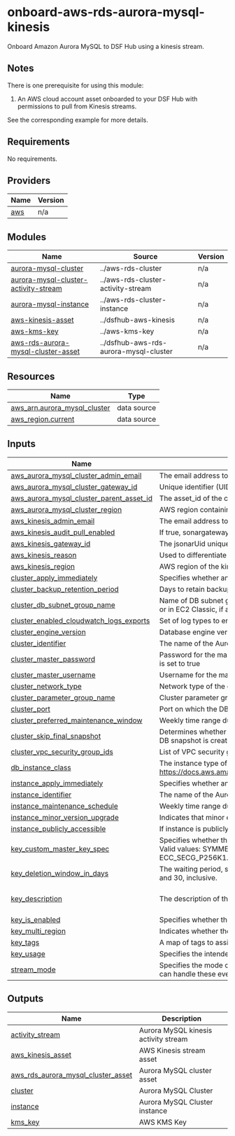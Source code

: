 # onboard-aws-rds-aurora-mysql-kinesis
Onboard Amazon Aurora MySQL to DSF Hub using a kinesis stream.

## Notes
There is one prerequisite for using this module:
1. An AWS cloud account asset onboarded to your DSF Hub with permissions to pull from Kinesis streams.

See the corresponding example for more details.

<!-- BEGIN_TF_DOCS -->
## Requirements

No requirements.

## Providers

| Name | Version |
|------|---------|
| <a name="provider_aws"></a> [aws](#provider\_aws) | n/a |

## Modules

| Name | Source | Version |
|------|--------|---------|
| <a name="module_aurora-mysql-cluster"></a> [aurora-mysql-cluster](#module\_aurora-mysql-cluster) | ../aws-rds-cluster | n/a |
| <a name="module_aurora-mysql-cluster-activity-stream"></a> [aurora-mysql-cluster-activity-stream](#module\_aurora-mysql-cluster-activity-stream) | ../aws-rds-cluster-activity-stream | n/a |
| <a name="module_aurora-mysql-instance"></a> [aurora-mysql-instance](#module\_aurora-mysql-instance) | ../aws-rds-cluster-instance | n/a |
| <a name="module_aws-kinesis-asset"></a> [aws-kinesis-asset](#module\_aws-kinesis-asset) | ../dsfhub-aws-kinesis | n/a |
| <a name="module_aws-kms-key"></a> [aws-kms-key](#module\_aws-kms-key) | ../aws-kms-key | n/a |
| <a name="module_aws-rds-aurora-mysql-cluster-asset"></a> [aws-rds-aurora-mysql-cluster-asset](#module\_aws-rds-aurora-mysql-cluster-asset) | ../dsfhub-aws-rds-aurora-mysql-cluster | n/a |

## Resources

| Name | Type |
|------|------|
| [aws_arn.aurora_mysql_cluster](https://registry.terraform.io/providers/hashicorp/aws/latest/docs/data-sources/arn) | data source |
| [aws_region.current](https://registry.terraform.io/providers/hashicorp/aws/latest/docs/data-sources/region) | data source |

## Inputs

| Name | Description | Type | Default | Required |
|------|-------------|------|---------|:--------:|
| <a name="input_aws_aurora_mysql_cluster_admin_email"></a> [aws\_aurora\_mysql\_cluster\_admin\_email](#input\_aws\_aurora\_mysql\_cluster\_admin\_email) | The email address to notify about this asset | `string` | n/a | yes |
| <a name="input_aws_aurora_mysql_cluster_gateway_id"></a> [aws\_aurora\_mysql\_cluster\_gateway\_id](#input\_aws\_aurora\_mysql\_cluster\_gateway\_id) | Unique identifier (UID) attached to the jSonar machine controlling the asset | `string` | n/a | yes |
| <a name="input_aws_aurora_mysql_cluster_parent_asset_id"></a> [aws\_aurora\_mysql\_cluster\_parent\_asset\_id](#input\_aws\_aurora\_mysql\_cluster\_parent\_asset\_id) | The asset\_id of the cloud account with auth-mech such as key-pair, iam-role etc. | `string` | n/a | yes |
| <a name="input_aws_aurora_mysql_cluster_region"></a> [aws\_aurora\_mysql\_cluster\_region](#input\_aws\_aurora\_mysql\_cluster\_region) | AWS region containing the cluster. | `string` | `null` | no |
| <a name="input_aws_kinesis_admin_email"></a> [aws\_kinesis\_admin\_email](#input\_aws\_kinesis\_admin\_email) | The email address to notify about the asset. | `string` | n/a | yes |
| <a name="input_aws_kinesis_audit_pull_enabled"></a> [aws\_kinesis\_audit\_pull\_enabled](#input\_aws\_kinesis\_audit\_pull\_enabled) | If true, sonargateway will collect the audit logs for this system if it can. | `bool` | `false` | no |
| <a name="input_aws_kinesis_gateway_id"></a> [aws\_kinesis\_gateway\_id](#input\_aws\_kinesis\_gateway\_id) | The jsonarUid unique identifier of the agentless gateway. Example: '7a4af7cf-4292-89d9-46ec-183756ksdjd'. | `string` | n/a | yes |
| <a name="input_aws_kinesis_reason"></a> [aws\_kinesis\_reason](#input\_aws\_kinesis\_reason) | Used to differentiate connections that belong to the same asset | `string` | `"default"` | no |
| <a name="input_aws_kinesis_region"></a> [aws\_kinesis\_region](#input\_aws\_kinesis\_region) | AWS region of the kinesis stream | `string` | `null` | no |
| <a name="input_cluster_apply_immediately"></a> [cluster\_apply\_immediately](#input\_cluster\_apply\_immediately) | Specifies whether any cluster modifications are applied immediately, or during the next maintenance window. Default is true | `bool` | `true` | no |
| <a name="input_cluster_backup_retention_period"></a> [cluster\_backup\_retention\_period](#input\_cluster\_backup\_retention\_period) | Days to retain backups for, Default is 1 day. | `number` | `1` | no |
| <a name="input_cluster_db_subnet_group_name"></a> [cluster\_db\_subnet\_group\_name](#input\_cluster\_db\_subnet\_group\_name) | Name of DB subnet group. DB instance will be created in the VPC associated with the DB subnet group. If unspecified, will be created in the default VPC, or in EC2 Classic, if available. | `string` | `null` | no |
| <a name="input_cluster_enabled_cloudwatch_logs_exports"></a> [cluster\_enabled\_cloudwatch\_logs\_exports](#input\_cluster\_enabled\_cloudwatch\_logs\_exports) | Set of log types to enable for exporting to CloudWatch logs. Valid values: audit, error, general, slowquery. | `list(any)` | `null` | no |
| <a name="input_cluster_engine_version"></a> [cluster\_engine\_version](#input\_cluster\_engine\_version) | Database engine version, i.e. 8.0.mysql\_aurora.3.05.1 | `string` | `null` | no |
| <a name="input_cluster_identifier"></a> [cluster\_identifier](#input\_cluster\_identifier) | The name of the Aurora MySQL cluster | `string` | n/a | yes |
| <a name="input_cluster_master_password"></a> [cluster\_master\_password](#input\_cluster\_master\_password) | Password for the master DB user. Note that this may show up in logs, and it will be stored in the state file. Cannot be set if manage\_master\_user\_password is set to true | `string` | n/a | yes |
| <a name="input_cluster_master_username"></a> [cluster\_master\_username](#input\_cluster\_master\_username) | Username for the master DB user, must not use rdsadmin as that is reserved. | `string` | n/a | yes |
| <a name="input_cluster_network_type"></a> [cluster\_network\_type](#input\_cluster\_network\_type) | Network type of the cluster. Valid values: IPV4, DUAL | `string` | `null` | no |
| <a name="input_cluster_parameter_group_name"></a> [cluster\_parameter\_group\_name](#input\_cluster\_parameter\_group\_name) | Cluster parameter group associated with the cluster | `string` | `null` | no |
| <a name="input_cluster_port"></a> [cluster\_port](#input\_cluster\_port) | Port on which the DB accepts connections. | `number` | `null` | no |
| <a name="input_cluster_preferred_maintenance_window"></a> [cluster\_preferred\_maintenance\_window](#input\_cluster\_preferred\_maintenance\_window) | Weekly time range during which system maintenance can occur, in (UTC). | `string` | `null` | no |
| <a name="input_cluster_skip_final_snapshot"></a> [cluster\_skip\_final\_snapshot](#input\_cluster\_skip\_final\_snapshot) | Determines whether a final DB snapshot is created before the DB cluster is deleted. If true is specified, no DB snapshot is created. If false is specified, a DB snapshot is created before the DB cluster is deleted, using the value from final\_snapshot\_identifier. Default is false | `bool` | `true` | no |
| <a name="input_cluster_vpc_security_group_ids"></a> [cluster\_vpc\_security\_group\_ids](#input\_cluster\_vpc\_security\_group\_ids) | List of VPC security groups to associate. | `list(any)` | `null` | no |
| <a name="input_db_instance_class"></a> [db\_instance\_class](#input\_db\_instance\_class) | The instance type of the RDS cluster. Supported instance classes for database activity streams can be found at https://docs.aws.amazon.com/AmazonRDS/latest/AuroraUserGuide/DBActivityStreams.Overview.html#DBActivityStreams.Overview.requirements.classes. | `string` | `"db.r5.large"` | no |
| <a name="input_instance_apply_immediately"></a> [instance\_apply\_immediately](#input\_instance\_apply\_immediately) | Specifies whether any cluster modifications are applied immediately, or during the next maintenance window. Default is true | `bool` | `true` | no |
| <a name="input_instance_identifier"></a> [instance\_identifier](#input\_instance\_identifier) | The name of the Aurora MySQL cluster instance | `string` | n/a | yes |
| <a name="input_instance_maintenance_schedule"></a> [instance\_maintenance\_schedule](#input\_instance\_maintenance\_schedule) | Weekly time range during which system maintenance can occur, in (UTC). | `string` | `null` | no |
| <a name="input_instance_minor_version_upgrade"></a> [instance\_minor\_version\_upgrade](#input\_instance\_minor\_version\_upgrade) | Indicates that minor engine upgrades will be applied automatically to the DB instance during the maintenance window. | `bool` | `null` | no |
| <a name="input_instance_publicly_accessible"></a> [instance\_publicly\_accessible](#input\_instance\_publicly\_accessible) | If instance is publicly accessible. Default false | `bool` | `null` | no |
| <a name="input_key_custom_master_key_spec"></a> [key\_custom\_master\_key\_spec](#input\_key\_custom\_master\_key\_spec) | Specifies whether the key contains a symmetric key or an asymmetric key pair and the encryption algorithms or signing algorithms that the key supports. Valid values: SYMMETRIC\_DEFAULT, RSA\_2048, RSA\_3072, RSA\_4096, HMAC\_256, ECC\_NIST\_P256, ECC\_NIST\_P384, ECC\_NIST\_P521, or ECC\_SECG\_P256K1. | `string` | `"SYMMETRIC_DEFAULT"` | no |
| <a name="input_key_deletion_window_in_days"></a> [key\_deletion\_window\_in\_days](#input\_key\_deletion\_window\_in\_days) | The waiting period, specified in number of days. After the waiting period ends, AWS KMS deletes the KMS key. If you specify a value, it must be between 7 and 30, inclusive. | `number` | `30` | no |
| <a name="input_key_description"></a> [key\_description](#input\_key\_description) | The description of the key as viewed in AWS console. | `string` | `"AWS KMS Key to encrypt Aurora MySQL Database Activity Stream."` | no |
| <a name="input_key_is_enabled"></a> [key\_is\_enabled](#input\_key\_is\_enabled) | Specifies whether the key is enabled. | `bool` | `true` | no |
| <a name="input_key_multi_region"></a> [key\_multi\_region](#input\_key\_multi\_region) | Indicates whether the KMS key is a multi-Region (true) or regional (false) key. | `bool` | `false` | no |
| <a name="input_key_tags"></a> [key\_tags](#input\_key\_tags) | A map of tags to assign to the object. | `map(string)` | `null` | no |
| <a name="input_key_usage"></a> [key\_usage](#input\_key\_usage) | Specifies the intended use of the key. Valid values: ENCRYPT\_DECRYPT, SIGN\_VERIFY, GENERATE\_VERIFY\_MAC. | `string` | `"ENCRYPT_DECRYPT"` | no |
| <a name="input_stream_mode"></a> [stream\_mode](#input\_stream\_mode) | Specifies the mode of the database activity stream. Database events such as a change or access generate an activity stream event. The database session can handle these events either synchronously or asynchronously. One of: sync, async. | `string` | `"async"` | no |

## Outputs

| Name | Description |
|------|-------------|
| <a name="output_activity_stream"></a> [activity\_stream](#output\_activity\_stream) | Aurora MySQL kinesis activity stream |
| <a name="output_aws_kinesis_asset"></a> [aws\_kinesis\_asset](#output\_aws\_kinesis\_asset) | AWS Kinesis stream asset |
| <a name="output_aws_rds_aurora_mysql_cluster_asset"></a> [aws\_rds\_aurora\_mysql\_cluster\_asset](#output\_aws\_rds\_aurora\_mysql\_cluster\_asset) | Aurora MySQL cluster asset |
| <a name="output_cluster"></a> [cluster](#output\_cluster) | Aurora MySQL Cluster |
| <a name="output_instance"></a> [instance](#output\_instance) | Aurora MySQL Cluster instance |
| <a name="output_kms_key"></a> [kms\_key](#output\_kms\_key) | AWS KMS Key |
<!-- END_TF_DOCS -->